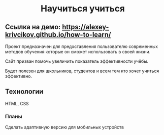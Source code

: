 <h1 align="center">Научиться учиться</h1>
<h2>Ссылка на демо: <a href="https://alexey-krivcikov.github.io/how-to-learn/">https://alexey-krivcikov.github.io/how-to-learn/</a></h4>
<p>
Проект предназначен для предоставления пользователю современных методов обучения которые он сможет использовать в своей жизни.

Сайт призван помочь увеличить показатель эффективности учёбы.

Будет полезен для школьников, студентов и всем тем кто хочет учиться эффективно.
</p>

<h2>Технологии</h2>
<p>HTML, CSS</p>

<h3>Планы</h3>
<p>Сделать адаптивную версию для мобильных устройств</p>


